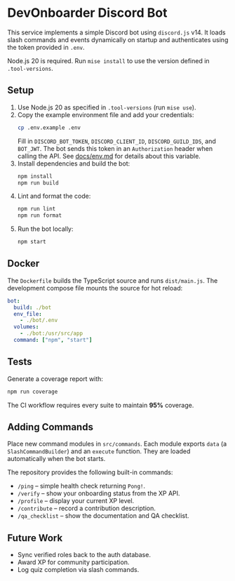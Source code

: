 # DevOnboarder Discord Bot

This service implements a simple Discord bot using `discord.js` v14.
It loads slash commands and events dynamically on startup and authenticates
using the token provided in `.env`.

Node.js 20 is required. Run `mise install` to use the version defined in `.tool-versions`.
## Setup

1. Use Node.js 20 as specified in `.tool-versions` (run `mise use`).
2. Copy the example environment file and add your credentials:
   ```bash
   cp .env.example .env
   ```
   Fill in `DISCORD_BOT_TOKEN`, `DISCORD_CLIENT_ID`, `DISCORD_GUILD_IDS`,
   and `BOT_JWT`. The bot sends this token in an `Authorization` header
   when calling the API. See [docs/env.md](../docs/env.md) for details
   about this variable.
3. Install dependencies and build the bot:
   ```bash
   npm install
   npm run build
   ```
4. Lint and format the code:
   ```bash
   npm run lint
   npm run format
   ```
5. Run the bot locally:
   ```bash
   npm start
   ```

## Docker

The `Dockerfile` builds the TypeScript source and runs `dist/main.js`.
The development compose file mounts the source for hot reload:

```yaml
bot:
  build: ./bot
  env_file:
    - ./bot/.env
  volumes:
    - ./bot:/usr/src/app
  command: ["npm", "start"]
```

## Tests

Generate a coverage report with:

```bash
npm run coverage
```

The CI workflow requires every suite to maintain **95%** coverage.

## Adding Commands

Place new command modules in `src/commands`. Each module exports
`data` (a `SlashCommandBuilder`) and an `execute` function. They are
loaded automatically when the bot starts.

The repository provides the following built-in commands:

- `/ping` – simple health check returning `Pong!`.
- `/verify` – show your onboarding status from the XP API.
- `/profile` – display your current XP level.
- `/contribute` – record a contribution description.
- `/qa_checklist` – show the documentation and QA checklist.

## Future Work

- Sync verified roles back to the auth database.
- Award XP for community participation.
- Log quiz completion via slash commands.
